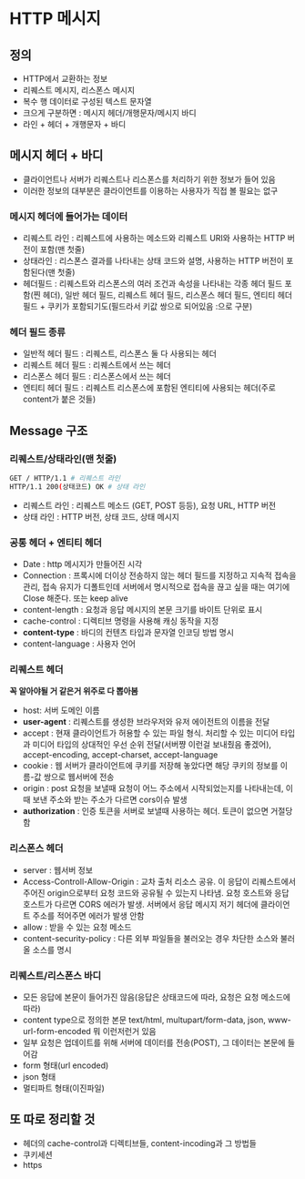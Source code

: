 # HTTP 메시지

## 정의
- HTTP에서 교환하는 정보
- 리퀘스트 메시지, 리스폰스 메시지
- 복수 행 데이터로 구성된 텍스트 문자열
- 크으게 구분하면 : 메시지 헤더/개행문자/메시지 바디
- 라인 + 헤더 + 개행문자 + 바디

## 메시지 헤더 + 바디
- 클라이언트나 서버가 리퀘스트나 리스폰스를 처리하기 위한 정보가 들어 있음
- 이러한 정보의 대부분은 클라이언트를 이용하는 사용자가 직접 볼 필요는 없구

### 메시지 헤더에 들어가는 데이터
- 리퀘스트 라인 : 리퀘스트에 사용하는 메소드와 리퀘스트 URI와 사용하는 HTTP 버전이 포함(맨 첫줄)
- 상태라인 : 리스폰스 결과를 나타내는 상태 코드와 설명, 사용하는 HTTP 버전이 포함된다(맨 첫줄)
- 헤더필드 : 리퀘스트와 리스폰스의 여러 조건과 속성을 나타내는 각종 헤더 필드 포함(찐 헤더), 일반 헤더 필드, 리퀘스트 헤더 필드, 리스폰스 헤더 필드, 엔티티 헤더 필드 + 쿠키가 포함되기도(필드라서 키값 쌍으로 되어있음 :으로 구분)

### 헤더 필드 종류
- 일반적 헤더 필드 : 리퀘스트, 리스폰스 둘 다 사용되는 헤더
- 리퀘스트 헤더 필드 : 리퀘스트에서 쓰는 헤더
- 리스폰스 헤더 필드 : 리스폰스에서 쓰는 헤더
- 엔티티 헤더 필드 : 리퀘스트 리스폰스에 포함된 엔티티에 사용되는 헤더(주로 content가 붙은 것들)

## Message 구조

### 리퀘스트/상태라인(맨 첫줄)
```bash
GET / HTTP/1.1 # 리퀘스트 라인
HTTP/1.1 200(상태코드) OK # 상태 라인
```
- 리퀘스트 라인 : 리퀘스트 메소드 (GET, POST 등등), 요청 URL, HTTP 버전
- 상태 라인 : HTTP 버전, 상태 코드, 상태 메시지

### 공통 헤더 + 엔티티 헤더
- Date : http 메시지가 만들어진 시각
- Connection : 프록시에 더이상 전송하지 않는 헤더 필드를 지정하고 지속적 접속을 관리, 접속 유지가 디폴트인데 서버에서 명시적으로 접속을 끊고 싶을 때는 여기에 Close 해준다. 또는 keep alive 
- content-length : 요청과 응답 메시지의 본문 크기를 바이트 단위로 표시
- cache-control : 디렉티브 명령을 사용해 캐싱 동작을 지정 
- **content-type** : 바디의 컨텐츠 타입과 문자열 인코딩 방법 명시
- content-language : 사용자 언어

### 리퀘스트 헤더
**꼭 알아야될 거 같은거 위주로 다 뽑아봄**

- host: 서버 도메인 이름
- **user-agent** : 리퀘스트를 생성한 브라우저와 유저 에이전트의 이름을 전달
- accept : 현재 클라이언트가 허용할 수 있는 파일 형식. 처리할 수 있는 미디어 타입과 미디어 타입의 상대적인 우선 순위 전달(서버쨩 이런걸 보내줬음 좋겠어), accept-encoding, accept-charset, accept-language
- cookie : 웹 서버가 클라이언트에 쿠키를 저장해 놓았다면 해당 쿠키의 정보를 이름-값 쌍으로 웹서버에 전송
- origin : post 요청을 보낼때 요청이 어느 주소에서 시작되었는지를 나타내는데, 이때 보낸 주소와 받는 주소가 다르면 cors이슈 발생
- **authorization** : 인증 토큰을 서버로 보낼때 사용하는 헤더. 토큰이 없으면 거절당함

### 리스폰스 헤더
- server : 웹서버 정보
- Access-Controll-Allow-Origin : 교차 출처 리소스 공유. 이 응답이 리퀘스트에서 주어진 origin으로부터 요청 코드와 공유될 수 있는지 나타냄. 요청 호스트와 응답 호스트가 다르면 CORS 에러가 발생. 서버에서 응답 메시지 저기 헤더에 클라이언트 주소를 적어주면 에러가 발생 안함
- allow : 받을 수 있는 요청 메소드
- content-security-policy : 다른 외부 파일들을 불러오는 경우 차단한 소스와 불러올 소스를 명시

### 리퀘스트/리스폰스 바디
- 모든 응답에 본문이 들어가진 않음(응답은 상태코드에 따라, 요청은 요청 메소드에 따라)
- content type으로 정의한 본문 text/html, multupart/form-data, json, www-url-form-encoded 뭐 이런저런거 있음
- 일부 요청은 업데이트를 위해 서버에 데이터를 전송(POST), 그 데이터는 본문에 들어감
- form 형태(url encoded)
- json 형태
- 멀티파트 형태(이진파일)

## 또 따로 정리할 것
- 헤더의 cache-control과 디렉티브들, content-incoding과 그 방법들
- 쿠키세션
- https